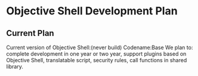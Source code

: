 # Objective Shell Development Plan
## Current Plan
Current version of Objective Shell:(never build)
Codename:Base
We plan to:
complete development in one year or two year,
support plugins based on Objective Shell,
translatable script,
security rules,
call functions in shared library.